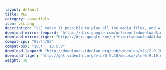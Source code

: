 ```yaml
---
layout: default
title: VLC
category: essentials
icon: vlc.png
description: "VLC makes it possible to play all the media files, and with the latest version for Leopard, you can watch full HD. As of Nov. 2013 PPC isn't supported."
download-mirror-leopard: "https://docs.google.com/uc?export=download&id=0BwEu0DzoksSlZGRyY1hlZ2ZUNE0"
download-mirror-tiger: "https://docs.google.com/uc?export=download&id=0BwEu0DzoksSlWDVBcjN1UC0tcEU"
compat-cpu: "G3/G4/G5"
compat-osx: "10.4 | 10.5.8"
download-leopard: "http://download.videolan.org/pub/videolan/vlc/2.0.10/macosx/vlc-2.0.10-powerpc.dmg"
download-tiger: "http://get.videolan.org/vlc/0.9.10/macosx/vlc-0.9.10.dmg"
weight: 10
---
```


